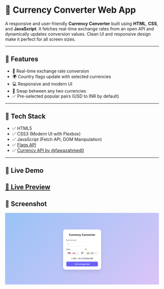 # 💱 Currency Converter Web App

A responsive and user-friendly **Currency Converter** built using **HTML**, **CSS**, and **JavaScript**. It fetches real-time exchange rates from an open API and dynamically updates conversion values. Clean UI and responsive design make it perfect for all screen sizes.

---

## 📌 Features

- 🔄 Real-time exchange rate conversion
- 🌍 Country flags update with selected currencies
- 💻 Responsive and modern UI
- 🔁 Swap between any two currencies
- ✅ Pre-selected popular pairs (USD to INR by default)

---

## 🧰 Tech Stack

- ✅ HTML5
- ✅ CSS3 (Modern UI with Flexbox)
- ✅ JavaScript (Fetch API, DOM Manipulation)
- ✅ [Flags API](https://flagsapi.com/)
- ✅ [Currency API by @fawazahmed0](https://github.com/fawazahmed0/exchange-api)

---

## 🔗 Live Demo

[🚀 Live Preview](https://biswajit-pal1.github.io/Currency-Converter/)
---

## 📸 Screenshot

![Currency Converter Screenshot](image.png)


